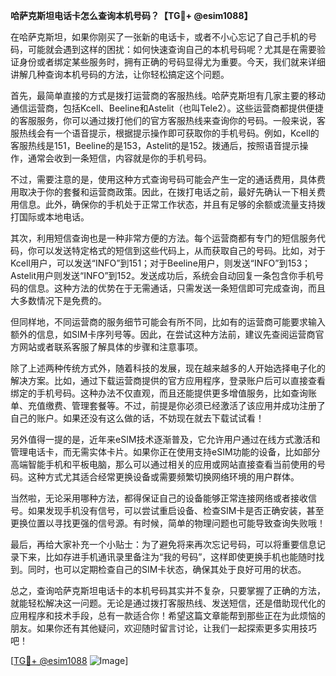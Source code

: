 **哈萨克斯坦电话卡怎么查询本机号码？【TG💪+ @esim1088】**

在哈萨克斯坦，如果你刚买了一张新的电话卡，或者不小心忘记了自己手机的号码，可能就会遇到这样的困扰：如何快速查询自己的本机号码呢？尤其是在需要验证身份或者绑定某些服务时，拥有正确的号码显得尤为重要。今天，我们就来详细讲解几种查询本机号码的方法，让你轻松搞定这个问题。

首先，最简单直接的方式是拨打运营商的客服热线。哈萨克斯坦有几家主要的移动通信运营商，包括Kcell、Beeline和Astelit（也叫Tele2）。这些运营商都提供便捷的客服服务，你可以通过拨打他们的官方客服热线来查询你的号码。一般来说，客服热线会有一个语音提示，根据提示操作即可获取你的手机号码。例如，Kcell的客服热线是151，Beeline的是153，Astelit的是152。拨通后，按照语音提示操作，通常会收到一条短信，内容就是你的手机号码。

不过，需要注意的是，使用这种方式查询号码可能会产生一定的通话费用，具体费用取决于你的套餐和运营商政策。因此，在拨打电话之前，最好先确认一下相关费用信息。此外，确保你的手机处于正常工作状态，并且有足够的余额或流量支持拨打国际或本地电话。

其次，利用短信查询也是一种非常方便的方法。每个运营商都有专门的短信服务代码，你可以发送特定格式的短信到这些代码上，从而获取自己的号码。比如，对于Kcell用户，可以发送“INFO”到151；对于Beeline用户，则发送“INFO”到153；Astelit用户则发送“INFO”到152。发送成功后，系统会自动回复一条包含你手机号码的信息。这种方法的优势在于无需通话，只需发送一条短信即可完成查询，而且大多数情况下是免费的。

但同样地，不同运营商的服务细节可能会有所不同，比如有的运营商可能要求输入额外的信息，如SIM卡序列号等。因此，在尝试这种方法前，建议先查阅运营商官方网站或者联系客服了解具体的步骤和注意事项。

除了上述两种传统方式外，随着科技的发展，现在越来越多的人开始选择电子化的解决方案。比如，通过下载运营商提供的官方应用程序，登录账户后可以直接查看绑定的手机号码。这种办法不仅直观，而且还能提供更多增值服务，比如查询账单、充值缴费、管理套餐等。不过，前提是你必须已经激活了该应用并成功注册了自己的账户。如果还没有这么做的话，不妨现在就去下载试试看！

另外值得一提的是，近年来eSIM技术逐渐普及，它允许用户通过在线方式激活和管理电话卡，而无需实体卡片。如果你正在使用支持eSIM功能的设备，比如部分高端智能手机和平板电脑，那么可以通过相关的应用或网站直接查看当前使用的号码。这种方式尤其适合经常更换设备或需要频繁切换网络环境的用户群体。

当然啦，无论采用哪种方法，都得保证自己的设备能够正常连接网络或者接收信号。如果发现手机没有信号，可以尝试重启设备、检查SIM卡是否正确安装，甚至更换位置以寻找更强的信号源。有时候，简单的物理问题也可能导致查询失败哦！

最后，再给大家补充一个小贴士：为了避免将来再次忘记号码，可以将重要信息记录下来，比如存进手机通讯录里备注为“我的号码”，这样即使更换手机也能随时找到。同时，也可以定期检查自己的SIM卡状态，确保其处于良好可用的状态。

总之，查询哈萨克斯坦电话卡的本机号码其实并不复杂，只要掌握了正确的方法，就能轻松解决这一问题。无论是通过拨打客服热线、发送短信，还是借助现代化的应用程序和技术手段，总有一款适合你！希望这篇文章能帮到那些正在为此烦恼的朋友。如果你还有其他疑问，欢迎随时留言讨论，让我们一起探索更多实用技巧吧！

[[TG💪+ @esim1088](https://t.me/s/esim1088) ![Image](https://i.postimg.cc/4NQfJmqS/Snipaste-2025-05-13-00-14-12.png)]